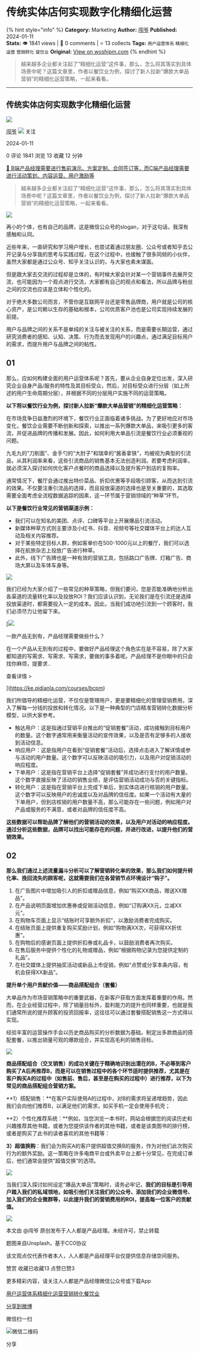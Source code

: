 # 传统实体店何实现数字化精细化运营
{% hint style="info" %}
**Category:** Marketing
**Author:** [闯爷](https://www.woshipm.com/u/37804)
**Published:** 2024-01-11  
**Stats:** 👁️ 1841 views | 💬 0 comments | ⭐ 13 collects
**Tags:** `用户运营体系` `精细化运营` `营销转化` `餐饮业`
**Original:** [View on woshipm.com](https://www.woshipm.com/marketing/5973636.html)
{% endhint %}
> 越来越多企业都关注起了“精细化运营”这件事，那么，怎么将其落实到具体场景中呢？这篇文章里，作者以餐饮业为例，探讨了新人拉新“爆款大单品营销”的精细化运营策略，一起来看看。

---

## 传统实体店何实现数字化精细化运营

[![](https://static.woshipm.com/view/woshipm_api_def_20240102092337_6905.jpg?imageView2/1/w/72/h/72/q/100)](https://www.woshipm.com/u/37804)

[闯爷](https://www.woshipm.com/u/37804) ![](https://static.woshipm.com/tag/1101_1@2x.png) 关注

2024-01-11

0 评论 1841 浏览 13 收藏 12 分钟

[🔗 B端产品经理需要进行售前演示、方案定制、合同签订等，而C端产品经理需要进行活动策划、内容运营、用户激励等](https://ke.qidianla.com/courses/bcpm)

> 越来越多企业都关注起了“精细化运营”这件事，那么，怎么将其落实到具体场景中呢？这篇文章里，作者以餐饮业为例，探讨了新人拉新“爆款大单品营销”的精细化运营策略，一起来看看。

![](https://image.woshipm.com/2023/04/13/5280c8f8-d9de-11ed-bd5e-00163e0b5ff3.jpg)

再小的个体，也有自己的品牌，这是微信公众号的slogan，对于这句话，我深有感触和认同。

近些年来，一直研究和学习用户增长，也尝试着通过朋友圈、公众号或者知乎去公开记录与分享我的思考与实践过程，在这个过程中，也接触了很多同频的小伙伴，虽然大家都是通过公众号、知乎关注认识的，与大家也素未谋面。

但是跟大家去交流的过程却是立体的，有时候大家会针对某一个营销事件去展开交流，也可能因为一个观点进行交流，大家都有自己的观点和看法，所以品牌与粉丝之间的交流也应该是立体和个性化的。

对于绝大多数公司而言，不管你是互联网平台还是零售品牌商，用户就是公司的核心资产，是公司赖以生存的基础和根本，公司优质客户池也是公司实现持续发展的前提。

用户与品牌之间的关系不是单纯的关注与被关注的关系，而是需要长期运营，通过研究消费者的感知、认知、决策、行为而去发现用户的兴趣点，通过满足目标用户的需求，而提升用户与品牌之间的粘性。

## 01

那么，应如何构建全面的用户运营体系呢？首先，要从企业自身定位出发，深入研究企业自身产品/服务的特性及其目标受众，然后，对目标受众进行分层（如上所述的用户生命周期分层），并根据不同的分层用户实施不同的运营策略。

**以下将以餐饮行业为例，探讨新人拉新“爆款大单品营销”的精细化运营策略：**

在市场竞争日益激烈的环境下，餐饮行业正面临着诸多挑战。为了更好地应对市场变化，餐饮企业需要不断创新和探索，以推出一系列爆款大单品，来吸引更多的客流，并促进品牌的传播和发展。因此，如何利用大单品引流是餐饮行业必须重视的问题。

九毛九的“刀削面”、金手勺的“大肘子”和瑞幸的“酱香拿铁”，均被视为典型的引流品，从其利润率来看，这些引流商品的销售基本无法创造利润。若要考虑利润率，就必须深入探讨如何优化客户点餐时的商品选择以及提升客户到店的复购率。

通常情况下，餐厅会通过推出特价菜品、折扣优惠等手段吸引顾客，从而达到引流的效果。不仅要注重引流品的选择，而且投放渠道的选择也是至关重要的，其选取需要全面考虑全流程数据追踪的因素，这一环节属于营销领域的“种草”环节。

**以下是餐饮行业常见的营销渠道示例：**

*   我们可以在知名的美团、点评、口碑等平台上开展爆品引流活动。
*   新媒体种草方式则主要涉及小红书、抖音、视频号等社交媒体平台上的达人互动及相关内容推荐。
*   对于某些特定目标人群，例如客单价在500-1000元以上的餐厅，我们可以选择在航旅杂志上投放广告进行种草。
*   此外，线下广告牌也是一种有效的营销工具，包括路口广告牌、灯箱广告、商场大屏以及车体车身等。

![](https://image.woshipm.com/wp-files/2024/01/ZaNat2myWyKVuhyrKSLN.png)

我们已经为大家介绍了一些常见的种草策略，但我们要问，您是否能准确地分析出各渠道的流量转化率以及投放ROI？我们应该认识到，无论我们是在引流还是选择投放渠道时，都需要投入一定的成本。因此，当我们成功地引流到一个顾客时，我们必须尽力让他留下来。

[![](https://image.woshipm.com/2023/08/02/58dc678c-30e3-11ee-88e7-00163e0b5ff3.png)

一款产品无到有，产品经理需要做些什么？

在一个产品从无到有的过程中，要做好产品经理这个角色实在是不容易，除了大家都知道的写需求、写需求、写需求，要做的事多着呢。产品经理不是你眼中的只会找你麻烦，提要求..

查看详情 >

](https://ke.qidianla.com/courses/bcpm)

我们所倡导的精细化运营，不仅仅是管理用户，更是要精细化的管理营销费用，深入了解每一分钱的投放和转化情况。以下是一种典型的门店精准营销转化数据分析模型，以供大家参考。

*   触达用户：这是指通过营销平台推出的“促销套餐”活动，成功接触到目标用户的数量。这个数字通常用来衡量活动的宣传效果，以及是否有足够多的人接收到活动信息。
*   响应用户：这是指用户在看到“促销套餐”活动后，选择点击进入了解详情或参与活动的用户数量。这个数字可以反映活动的吸引力，以及用户对促销活动的响应程度。
*   下单用户：这是指在营销平台上选择“促销套餐”并成功进行支付的用户数量。这个数字直接反映了活动的销售业绩，是评估营销活动成功与否的关键指标。
*   转化用户：这是指在营销平台上完成下单后，到实体店进行核销的用户数量。这个数字可以反映用户的忠诚度以及对品牌的信任度。如果一个活动有大量的下单用户，但到店核销的用户数量不高，那么可能存在一些问题，例如用户对产品或服务的不满意，或者对品牌的信任度不高。

**这些数据可以帮助品牌了解他们的营销活动的效果，以及用户对活动的响应程度。通过分析这些数据，品牌可以找出可能存在的问题，并进行改进，以提升他们的营销效果。**

## 02

**那么我们通过上述流量漏斗分析可以了解营销转化率的效果，那么我们如何提升转化率、挽回流失的顾客呢，这就需要我们在各营销节点环境设计“钩子”。**

1.  在广告图片中增加吸引人的折扣或赠品信息，例如“购买XX商品，赠送XX赠品”。
2.  在产品说明页面增加优惠券或促销活动信息，例如“订购满XX元，立减XX元”。
3.  在购物车页面上显示“结账时可享额外折扣”，以激励消费者完成购买。
4.  在结账页面上提供重复购买奖励计划，例如“购物满XX次，可获得XX折优惠”。
5.  在购物后的感谢页面上提供折扣券或礼品卡，以鼓励消费者再次购买。
6.  在售后服务中提供个性化的礼物或赠品，例如“根据购物记录为您提供定制的礼品”。
7.  在社交媒体上提供抽奖活动或新品上市促销，例如“点赞或分享本条内容，有机会获得XX新品”。

**提升单个用户贡献价值——商品搭配组合（套餐）**

大单品作为市场营销策略中的重要武器，在新客户获取方面发挥着重要的作用。然而，在企业经营过程中，除了销量目标外，盈利能力的提升也同样重要，也就是我们通常所说的提升顾客的投资回报率，这往往可以通过套餐搭配销售这一方式得以实现。

经验丰富的运营操作手会以历史商品购买的分析数据为基础，制定出多款商品的搭配套餐，以推出销量可观的爆款组合，并实现高毛利的销售目标。

![](https://image.woshipm.com/wp-files/2024/01/dzKzjVdAYVFz5bpzxW0Z.jpeg)

**商品搭配组合（交叉销售）**的成功关键在于精确地识别出潜在的B，不必等到客户购买了A后再推荐B，而是可以在销售过程中的各个环节适时提供推荐，尤其是在客户购买A的过程中（如售前、售后，甚至是在购买的过程中）进行推荐，以下为常见的**商品搭配组合营销方案。**

**1）搭配销售：**在客户实际使用A的过程中，对B的需求将呈递增趋势，因此我们会向他们推荐B，以满足他们的需求，如买手机一定会使用手机壳；

**2）个性化推荐系统：**例如，当您浏览一本书时，网站会根据您的阅读历史和兴趣推荐其他书籍，或者为您提供该作者的其他书籍，或者是该类图书的排行榜，或者是购买了此书的读者喜欢的其他书籍等：

**3）超值换购**：我们会为购买A的客户提供超值交换B的服务，作为对他们此次购买行为的额外奖励。这一策略在许多电商平台或外卖平台上都十分常见，在完成订单后，他们通常会提供“超值交换”的选项。

![](https://image.woshipm.com/wp-files/2024/01/Uz4Ih8qjE2nTpp2iKKfE.png)

当我们深入探讨如何设定“爆品大单品”策略时，请务必牢记，**我们的目标是引导用户踏入我们的私域领地，如吸引他们关注我们的公众号、添加我们的企业微信号、加入我们的企业微群等，以此提升我们的营销费用的ROI，提高每一位客户的贡献值。**

![](https://image.woshipm.com/wp-files/2024/01/zNDobmWrt54TXpIq1LKf.png)

本文由 @闯爷 原创发布于人人都是产品经理。未经许可，禁止转载

题图来自Unsplash，基于CC0协议

该文观点仅代表作者本人，人人都是产品经理平台仅提供信息存储空间服务。

赞赏 收藏已收藏13 点赞已赞3

更多精彩内容，请关注人人都是产品经理微信公众号或下载App

[用户运营体系](https://www.woshipm.com/tag/%e7%94%a8%e6%88%b7%e8%bf%90%e8%90%a5%e4%bd%93%e7%b3%bb)[精细化运营](https://www.woshipm.com/tag/%e7%b2%be%e7%bb%86%e5%8c%96%e8%bf%90%e8%90%a5)[营销转化](https://www.woshipm.com/tag/%e8%90%a5%e9%94%80%e8%bd%ac%e5%8c%96)[餐饮业](https://www.woshipm.com/tag/%e9%a4%90%e9%a5%ae%e4%b8%9a)

[分享到微博](https://service.weibo.com/share/share.php?appkey=2775287854&title=传统实体店何实现数字化精细化运营&url=https://www.woshipm.com/marketing/5973636.html&pic=https://image.woshipm.com/2023/04/13/5280c8f8-d9de-11ed-bd5e-00163e0b5ff3.jpg)

微信扫一扫

![微信二维码](https://api.pwmqr.com/qrcode/create/?url=https://www.woshipm.com/marketing/5973636.html)

分享